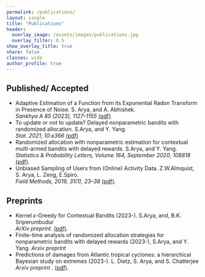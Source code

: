 ```yaml
---
permalink: /publications/
layout: single
title: "Publications"
header:
  overlay_image: /assets/images/publications.jpg
  overlay_filter: 0.5
show_overlay_title: true
share: false
classes: wide
author_profile: true  
---
```



Published/ Accepted
---------------

+  Adaptive Estimation of a Function from its Exponential Radon Transform in Presence of Noise. S. Arya, and A. Abhishek.<br/> _Sankhya A 85 (2023), 1127–1155_ <a href="/assets/pdf/SankhyaA_AA_SA.pdf" target="_blank">(pdf)</a> <br/>
+ To update or not to update? Delayed nonparametric bandits with randomized allocation. S.Arya, and Y. Yang.  <br /> _Stat. 2021; 10:e366_ 
 <a href="/assets/pdf/STAT_DelayedBandits_SakshiArya.pdf" target="_blank">(pdf)</a><br /> 
+ Randomized allocation with nonparametric estimation for contextual multi-armed bandits with delayed rewards. S.Arya, and Y. Yang. <br/> _Statistics & Probability Letters, Volume 164, September 2020, 108818_  <a href="/assets/pdf/SPLpaperpublished-main.pdf" target="_blank">(pdf)</a>. <br/>
+ Unbiased Sampling of Users from (Online) Activity Data. Z.W.Almquist, S. Arya, L. Zeng, E.Spiro.<br/> _Field Methods, 2019, 31(1), 23–38_  <a href="/assets/pdf/FieldMethods.pdf" target="_blank">(pdf)</a>. <br/>


Preprints
---------------

+  Kernel $\epsilon$-Greedy for Contextual Bandits (2023-). S.Arya, and, B.K. Sriperumbudur <br/> _ArXiv preprint_.
<a href="/assets/pdf/kernel_eps_greedy.pdf" target="_blank">(pdf)</a>. <br/>
+ Finite-time analysis of randomized allocation strategies for nonparametric bandits with delayed rewards (2023-), S.Arya, and Y. Yang. _Arxiv preprint_ 
+ Predictions of damages from Atlantic tropical cyclones: a hierarchical Bayesian study on extremes (2023-). L. Dietz, S. Arya, and S. Chatterjee  <br/> _Arxiv preprint_ . <a href="/assets/pdf/bayesstorms.pdf" target="_blank">(pdf)</a>. <br/>
<!--- + Bhattacharjee, S., Li, B., Xue, L. (2023-). Nonlinear global Fréchet regression for random objects via weak conditional expectation. _ArXiv preprint, Under review for Annals of Statistics_ <a href="/assets/pdf/draft0.pdf" target="_blank">(pdf)</a>.<br/> --->

<!-- Ongoing work
---------------

+ Bhattacharjee, S., Li, B., Xue, L. (2023-). Causal inference on distributional data with continuous treatments.
+ Arya, S., Bhattacharjee, S., and Sriperambudur, B. (2023-). Index models for contextual bandit problems.
+ Zhang, Q. and Bhattacharjee, S. (2023-). Geodesic set distribution regression. -->


<!-- Software
---------------

+ fdapace: Functional Data Analysis and Empirical Dynamics- 2019 -- present  [(R package)](https://cran.r-project.org/web/packages/fdapace/index.html)<br/>
_Contributing author_ <a href="/assets/images/fdapace_download.png" target="_blank"></a> <br/>
+ frechet: Statistical Analysis for Random Objects and Non-Euclidean Data- 2019 -- present  
[(R package)](https://cran.r-project.org/web/packages/frechet/index.html)<br/>
_Contributing author_ <a href="/assets/images/frechet_download.png" target="_blank"></a> <br/>
+ fdaconcur: Concurrent Regression and History Index Models for Functional Data- 2021 -- present  
[(R package)](https://cran.r-project.org/web/packages/fdaconcur/index.html)<br/>
_Creator, maintainer, and contributing author_ <a href="/assets/images/fdaconcur_download.png" target="_blank"></a> <br/>
+  SDRReg: Dimension Reduction and Regression Methods for High-dimensional and Complex (Non-Euclidean) Data- 2023 -- present  
[(R package, Test version)](https://github.com/tyy20/SDRReg)<br/>
_Creator, maintainer, and contributing author_ <br/> -->
